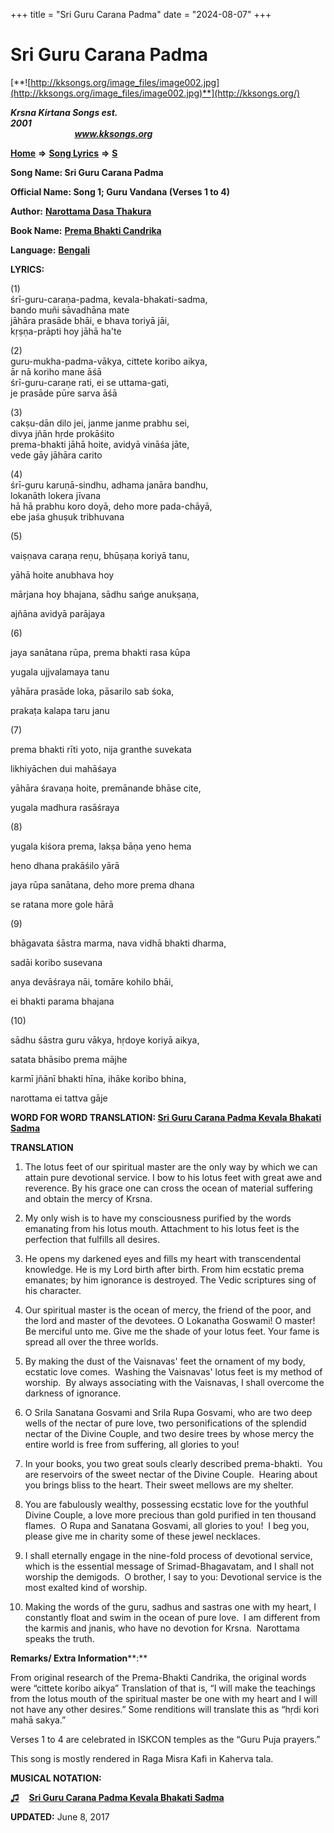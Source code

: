 +++
title = "Sri Guru Carana Padma"
date = "2024-08-07"
+++

# Sri Guru Carana Padma
[**![http://kksongs.org/image_files/image002.jpg](http://kksongs.org/image_files/image002.jpg)**](http://kksongs.org/)

**_Krsna Kirtana Songs est. 2001_**                                                                                                                                                 **_www.kksongs.org_**

[**Home**](http://kksongs.org/) **⇒** [**Song Lyrics**](http://kksongs.org/lyrics.html) **⇒** [**S**](http://kksongs.org/songs/song_s.html)

**Song Name: Sri Guru Carana Padma**

**Official Name: Song 1; Guru Vandana (Verses 1 to 4)**

**Author:** [**Narottama Dasa Thakura**](http://kksongs.org/authors/list/narottama.html)

**Book Name:** [**Prema Bhakti Candrika**](http://kksongs.org/authors/literature/pbc.html)

**Language:** [**Bengali**](http://kksongs.org/language/list/bengali.html)

**LYRICS:**

(1)  
śrī-guru-caraṇa-padma, kevala-bhakati-sadma,  
bando muñi sāvadhāna mate  
jāhāra prasāde bhāi, e bhava toriyā jāi,  
kṛṣṇa-prāpti hoy jāhā ha'te

(2)  
guru-mukha-padma-vākya, cittete koribo aikya,  
ār nā koriho mane āśā  
śrī-guru-caraṇe rati, ei se uttama-gati,  
je prasāde pūre sarva āśā

(3)  
cakṣu-dān dilo jei, janme janme prabhu sei,  
divya jñān hṛde prokāśito  
prema-bhakti jāhā hoite, avidyā vināśa jāte,  
vede gāy jāhāra carito

(4)  
śrī-guru karuṇā-sindhu, adhama janāra bandhu,  
lokanāth lokera jīvana  
hā hā prabhu koro doyā, deho more pada-chāyā,  
ebe jaśa ghuṣuk tribhuvana

(5)

vaiṣṇava caraṇa reṇu, bhūṣaṇa koriyā tanu,

yāhā hoite anubhava hoy

mārjana hoy bhajana, sādhu sańge anukṣaṇa,

ajñāna avidyā parājaya

(6)

jaya sanātana rūpa, prema bhakti rasa kūpa

yugala ujjvalamaya tanu

yāhāra prasāde loka, pāsarilo sab śoka,

prakaṭa kalapa taru janu

(7)

prema bhakti rīti yoto, nija granthe suvekata

likhiyāchen dui mahāśaya

yāhāra śravaṇa hoite, premānande bhāse cite,

yugala madhura rasāśraya

(8)

yugala kiśora prema, lakṣa bāṇa yeno hema

heno dhana prakāśilo yārā

jaya rūpa sanātana, deho more prema dhana

se ratana more gole hārā

(9)

bhāgavata śāstra marma, nava vidhā bhakti dharma,

sadāi koribo susevana

anya devāśraya nāi, tomāre kohilo bhāi,

ei bhakti parama bhajana

(10)

sādhu śāstra guru vākya, hṛdoye koriyā aikya,

satata bhāsibo prema mājhe

karmī jñānī bhakti hīna, ihāke koribo bhina,

narottama ei tattva gāje

**WORD FOR WORD TRANSLATION: [Sri Guru Carana Padma Kevala Bhakati Sadma](http://kksongs.org/synonym/s/srigurucaranapadmakevala.html)**

**TRANSLATION**

1) The lotus feet of our spiritual master are the only way by which we can attain pure devotional service. I bow to his lotus feet with great awe and reverence. By his grace one can cross the ocean of material suffering and obtain the mercy of Krsna.

2) My only wish is to have my consciousness purified by the words emanating from his lotus mouth. Attachment to his lotus feet is the perfection that fulfills all desires.

3) He opens my darkened eyes and fills my heart with transcendental knowledge. He is my Lord birth after birth. From him ecstatic prema emanates; by him ignorance is destroyed. The Vedic scriptures sing of his character.

4) Our spiritual master is the ocean of mercy, the friend of the poor, and the lord and master of the devotees. O Lokanatha Goswami! O master! Be merciful unto me. Give me the shade of your lotus feet. Your fame is spread all over the three worlds.

5) By making the dust of the Vaisnavas' feet the ornament of my body, ecstatic love comes.  Washing the Vaisnavas' lotus feet is my method of worship.  By always associating with the Vaisnavas, I shall overcome the darkness of ignorance.

6) O Srila Sanatana Gosvami and Srila Rupa Gosvami, who are two deep wells of the nectar of pure love, two personifications of the splendid nectar of the Divine Couple, and two desire trees by whose mercy the entire world is free from suffering, all glories to you!

7) In your books, you two great souls clearly described prema-bhakti.  You are reservoirs of the sweet nectar of the Divine Couple.  Hearing about you brings bliss to the heart. Their sweet mellows are my shelter.

8) You are fabulously wealthy, possessing ecstatic love for the youthful Divine Couple, a love more precious than gold purified in ten thousand flames.  O Rupa and Sanatana Gosvami, all glories to you!  I beg you, please give me in charity some of these jewel necklaces.

9) I shall eternally engage in the nine-fold process of devotional service, which is the essential message of Srimad-Bhagavatam, and I shall not worship the demigods.  O brother, I say to you: Devotional service is the most exalted kind of worship.

10) Making the words of the guru, sadhus and sastras one with my heart, I constantly float and swim in the ocean of pure love.  I am different from the karmis and jnanis, who have no devotion for Krsna.  Narottama speaks the truth.

**Remarks/ Extra Information****:**

From original research of the Prema-Bhakti Candrika, the original words were “cittete koribo aikya” Translation of that is, “I will make the teachings from the lotus mouth of the spiritual master be one with my heart and I will not have any other desires.” Some renditions will translate this as “hṛdi kori mahā sakya.”

Verses 1 to 4 are celebrated in ISKCON temples as the “Guru Puja prayers.”

This song is mostly rendered in Raga Misra Kafi in Kaherva tala.

**MUSICAL NOTATION:**

**[♫](http://kksongs.org/vsongs/srigurucaranapadma.html)**    **[Sri Guru Carana Padma Kevala Bhakati Sadma](http://kksongs.org/vsongs/srigurucaranapadma.html)**

**UPDATED:** June 8, 2017